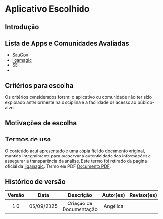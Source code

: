 # Aplicativo Escolhido

## Introdução


## Lista de Apps e Comunidades Avaliadas

- [SouGov](https://www.gov.br/servidor/pt-br/assuntos/sou-gov)
- [ligamagic](https://www.ligamagic.com.br/?view=contrato)
- SEI 
- 

## Critérios para escolha
Os critérios considerados foram: o aplicativo ou comunidade não ter sido explorado anteriormente na disciplina e a facilidade de acesso ao público-alvo.

## Motivações de escolha


## Termos de uso
O conteúdo aqui apresentado é uma cópia fiel do documento original, mantido integralmente para preservar a autenticidade das informações e assegurar a transparência da análise. Este termo foi retirado da pagina oficial da [ligamagic](https://www.ligamagic.com.br/?view=contrato). Termo em PDF [Documento PDF](/planejamento/TermoseCondiçõesGeraisdeUso.pdf).


## Histórico de versão
| Versão | Data | Descrição | Autor(es)	 | Revisor(es)	 |
|:--:|:------------:|:-----------:|:----:| :----:|
|  1.0  |       06/09/2025       |       Criação da Documentação	      |   Angélica   |      |